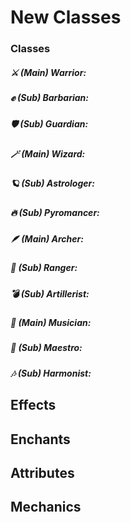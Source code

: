 # New Classes

### Classes

##### ⚔️ (Main) Warrior:

##### ✊ (Sub) Barbarian:

##### 🛡️ (Sub) Guardian:

##### 🪄 (Main) Wizard:

##### 🪐 (Sub) Astrologer:

##### 🔥 (Sub) Pyromancer:

##### 🪶 (Main) Archer:

##### 🏹 (Sub) Ranger:

##### 💣 (Sub) Artillerist:

##### 📓 (Main) Musician:

##### 🎼 (Sub) Maestro:

##### 🎶 (Sub) Harmonist:

## Effects

## Enchants

## Attributes

## Mechanics
